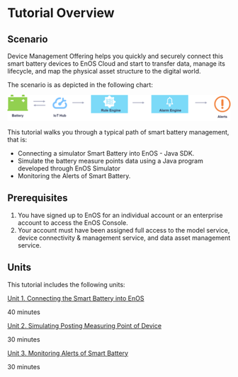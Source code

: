 # Tutorial Overview

## Scenario

Device Management Offering helps you quickly and securely connect this smart battery devices to EnOS Cloud and start to 
transfer data, manage its lifecycle, and map the physical asset structure to the digital world.

The scenario is as depicted in the following chart:

![](media/scenario_connect_alert.png)

This tutorial walks you through a typical path of smart battery management, that is:

- Connecting a simulator Smart Battery into EnOS - Java SDK.
- Simulate the battery measure points data using a Java program developed through EnOS Simulator
- Monitoring the Alerts of Smart Battery.


## Prerequisites

1. You have signed up to EnOS for an individual account or an enterprise account to access the EnOS Console.
2. Your account must have been assigned full access to the model service, device connectivity & management service, and data asset management service.

## Units

This tutorial includes the following units:

[Unit 1. Connecting the Smart Battery into EnOS](302-1_connecting_device_to_EnOS_cloud.md)

40 minutes

[Unit 2. Simulating Posting Measuring Point of Device](302-2_simulating_measure_points.md)

30 minutes

[Unit 3. Monitoring Alerts of Smart Battery](302-3_monitoring_alerts_of_device.md)

30 minutes

